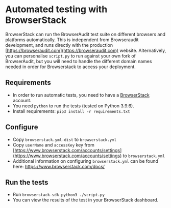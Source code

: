 # Automated testing with BrowserStack

BrowserStack can run the BrowserAudit test suite on different browsers and platforms automatically.
This is independent from Browseraudit development, and runs directly with the production [https://browseraudit.com](https://browseraudit.com) website. Alternatively, you can personalise `script.py` to run against your own fork of BrowserAudit, but you will need to handle the different domain names needed in order for Browserstack to access your deployment.

## Requirements

- In order to run automatic tests, you need to have a [BrowserStack](https://www.browserstack.com/) account.
- You need `python` to run the tests (tested on Python 3.9.6).
- Install requirements: `pip3 install -r requirements.txt`

## Configure

- Copy `browserstack.yml-dist` to `browserstack.yml`
- Copy `userName` and `accessKey` key from [https://www.browserstack.com/accounts/settings](https://www.browserstack.com/accounts/settings) to `browserstack.yml`
- Additional information on configuring `browserstack.yml` can be found here: https://www.browserstack.com/docs/

## Run the tests

- Run `browserstack-sdk python3 ./script.py`
- You can view the results of the test in your BrowserStack dashboard.

